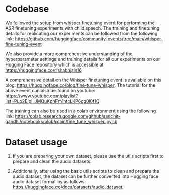 # Codebase
We followed the setup from whisper finetuning event for performing the ASR finetuning experiments with child speech. The training and finetuning details for replicating our experiments can be followed from the following link: https://github.com/huggingface/community-events/tree/main/whisper-fine-tuning-event

We also provide a more comprehensive understanding of the hyperparameter settings and training details for all our experiments on our Hugging Face repository which is accessible at https://huggingface.co/rishabhjain16

A comprehensive detail on the Whisper finetuning event is available on this blog: https://huggingface.co/blog/fine-tune-whisper. The tutorial for the above event can also be found on youtube: https://www.youtube.com/playlist?list=PLo2EIpI_JMQuKpnFm1ntcLKP6gq0l0f1Q. 

The training can also be used in a colab environment using the following link: https://colab.research.google.com/github/sanchit-gandhi/notebooks/blob/main/fine_tune_whisper.ipynb

# Dataset usage

1. If you are preparing your own dataset, please use the utils scripts first to prepare and clean the audio datasets. 

2. Additionally, after using the basic utils scripts to clean and prepare the audio dataset, the dataset can be further converted into Hugging face audio dataset format by as follows: https://huggingface.co/docs/datasets/audio_dataset.

